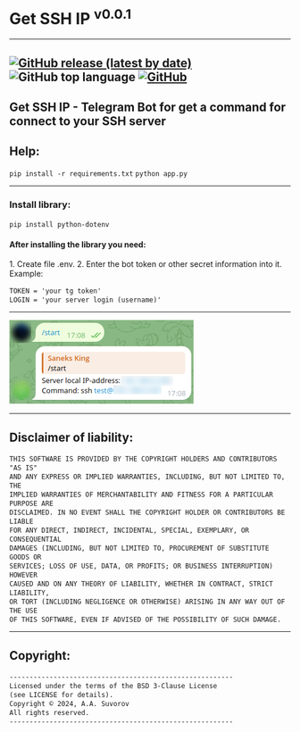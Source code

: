 # Get SSH IP <sup>v0.0.1</sup>

---
[![GitHub release (latest by date)](https://img.shields.io/github/v/release/saneksking/get_ssh_ip)](https://github.com/saneksking/get_ssh_ip/)
![GitHub top language](https://img.shields.io/github/languages/top/get_ssh_ip/CLIToDo)
[![GitHub](https://img.shields.io/github/license/saneksking/get_ssh_ip)](https://github.com/saneksking/get_ssh_ip/blob/master/LICENSE)
---
**Get SSH IP** - Telegram Bot for get a command for connect to your SSH server
---

## Help:

`pip install -r requirements.txt`
`python app.py`

---

### Install library:

`pip install python-dotenv`

<h4>After installing the library you need:</h4>
1. Create file .env.
2. Enter the bot token or other secret information into it. Example:

```
TOKEN = 'your tg token'
LOGIN = 'your server login (username)'
```

---

<img src="data/images/logo.png" alt='logo'>

---

## Disclaimer of liability:

    THIS SOFTWARE IS PROVIDED BY THE COPYRIGHT HOLDERS AND CONTRIBUTORS "AS IS"
    AND ANY EXPRESS OR IMPLIED WARRANTIES, INCLUDING, BUT NOT LIMITED TO, THE
    IMPLIED WARRANTIES OF MERCHANTABILITY AND FITNESS FOR A PARTICULAR PURPOSE ARE
    DISCLAIMED. IN NO EVENT SHALL THE COPYRIGHT HOLDER OR CONTRIBUTORS BE LIABLE
    FOR ANY DIRECT, INDIRECT, INCIDENTAL, SPECIAL, EXEMPLARY, OR CONSEQUENTIAL
    DAMAGES (INCLUDING, BUT NOT LIMITED TO, PROCUREMENT OF SUBSTITUTE GOODS OR
    SERVICES; LOSS OF USE, DATA, OR PROFITS; OR BUSINESS INTERRUPTION) HOWEVER
    CAUSED AND ON ANY THEORY OF LIABILITY, WHETHER IN CONTRACT, STRICT LIABILITY,
    OR TORT (INCLUDING NEGLIGENCE OR OTHERWISE) ARISING IN ANY WAY OUT OF THE USE
    OF THIS SOFTWARE, EVEN IF ADVISED OF THE POSSIBILITY OF SUCH DAMAGE.

***

## Copyright:
    --------------------------------------------------------
    Licensed under the terms of the BSD 3-Clause License
    (see LICENSE for details).
    Copyright © 2024, A.A. Suvorov
    All rights reserved.
    --------------------------------------------------------
